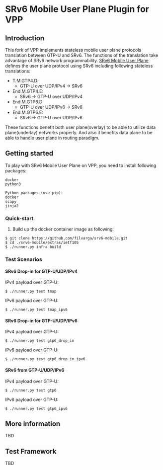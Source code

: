 SRv6 Mobile User Plane Plugin for VPP
========================

## Introduction

This fork of VPP implements stateless mobile user plane protocols translation between GTP-U and SRv6.
The functions of the translation take advantage of SRv6 network programmability. 
[SRv6 Mobile User Plane](https://tools.ietf.org/html/draft-ietf-dmm-srv6-mobile-uplane-05) defines the user plane protocol using SRv6
including following stateless translations:

- T.M.GTP4.D:
	- GTP-U over UDP/IPv4 -> SRv6
- End.M.GTP4.E:
	- SRv6 -> GTP-U over UDP/IPv4
- End.M.GTP6.D: 
	- GTP-U over UDP/IPv6 -> SRv6
- End.M.GTP6.E: 
	- SRv6 -> GTP-U over UDP/IPv6

These functions benefit both user plane(overlay) to be able to utilize data plane(underlay) networks properly. And also it benefits
data plane to be able to handle user plane in routing paradigm.

## Getting started
To play with SRv6 Mobile User Plane on VPP, you need to install following packages:

	docker
	python3

	Python packages (use pip):
	docker
	scapy
	jinja2


### Quick-start

1. Build up the docker container image as following:

```
$ git clone https://github.com/filvarga/srv6-mobile.git
$ cd ./srv6-mobile/extras/ietf105
$ ./runner.py infra build

```

### Test Scenarios
#### SRv6 Drop-in for GTP-U/UDP/IPv4

IPv4 payload over GTP-U:

```
$ ./runner.py test tmap
```

IPv6 payload over GTP-U:
```
$ ./runner.py test tmap_ipv6
```

#### SRv6 Drop-in for GTP-U/UDP/IPv6

IPv4 payload over GTP-U:

```
$ ./runner.py test gtp6_drop_in
```

IPv6 payload over GTP-U:
```
$ ./runner.py test gtp6_drop_in_ipv6
```


#### SRv6 from GTP-U/UDP/IPv6

IPv4 payload over GTP-U:

```
$ ./runner.py test gtp6
```

IPv6 payload over GTP-U:
```
$ ./runner.py test gtp6_ipv6
```

## More information
TBD

## Test Framework
TBD
